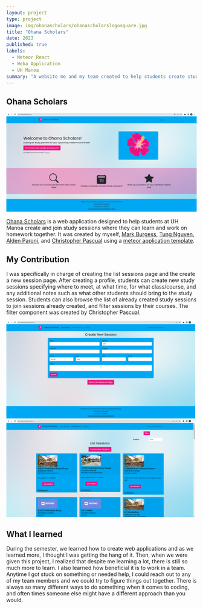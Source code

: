```yaml
---
layout: project
type: project
image: img/ohanascholars/ohanascholarslogosquare.jpg
title: "Ohana Scholars"
date: 2023
published: true
labels:
  - Meteor React
  - Weba Application 
  - UH Manoa
summary: "A website me and my team created to help students create study seesions with one another."
---
```


## Ohana Scholars

<div class="text-center p-4">
  <img width="1000px" class="text-center p-4" src="../img/ohanascholars/landing.png">
</div>

[Ohana Scholars](https://ohanascholars.org/) is a web application designed to help students at UH Manoa create and join study sessions where they can learn and work on homework together. It was created by myself, [Mark Burgess](https://crepesalot.github.io/), [Tung Nguyen](https://tungxn.github.io/), [Alden Paroni](https://aldenparoni.github.io/), and [Christopher Pascual](https://caspascual.github.io/) using a [meteor application template](https://github.com/ics-software-engineering/meteor-application-template-react). 

## My Contribution

I was specifically in charge of creating the list sessions page and the create a new session page. After creating a profile, students can create new study sessions specifying where to meet, at what time, for what class/course, and any additional notes such as what other students should bring to the study session. Students can also browse the list of already created study sessions to join sessions already created, and filter sessions by their courses. The filter component was created by Christopher Pascual. 

<div class="text-center p-4">
  <img width="500px" src="../img/ohanascholars/addsession.png" class="img-thumbnail" >
  <img width="500px" src="../img/ohanascholars/listsessions.png" class="img-thumbnail" >
</div>

## What I learned

During the semester, we learned how to create web applications and as we learned more, I thought I was getting the hang of it. Then, when we were given this project, I realized that despite me learning a lot, there is still so much more to learn. I also learned how beneficial it is to work in a team. Anytime I got stuck on something or needed help, I could reach out to any of my team members and we could try to figure things out together. There is always so many different ways to do something when it comes to coding, and often times someone else might have a different approach than you would. 
